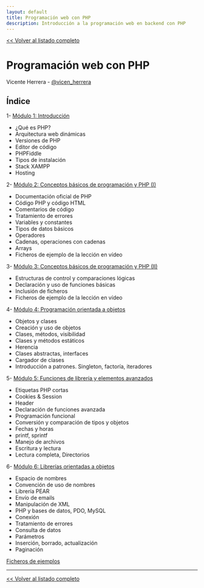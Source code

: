 ```yaml
---
layout: default
title: Programación web con PHP
description: Introducción a la programación web en backend con PHP
---
```


[<< Volver al listado completo](../)

# Programación web con PHP

Vicente Herrera - [@vicen_herrera](https://twitter.com/vicen_herrera)

## Índice

1- [Módulo 1: Introducción](./1.md)
* ¿Qué es PHP?
* Arquitectura web dinámicas
* Versiones de PHP
* Editor de código
* PHPFiddle
* Tipos de instalación
* Stack XAMPP
* Hosting

2- [Módulo 2: Conceptos básicos de programación y PHP (I)](./2.md)
* Documentación oficial de PHP
* Código PHP y código HTML
* Comentarios de código
* Tratamiento de errores
* Variables y constantes
* Tipos de datos básicos
* Operadores
* Cadenas, operaciones con cadenas
* Arrays
* Ficheros de ejemplo de la lección en vídeo

3- [Módulo 3: Conceptos básicos de programación y PHP (II)](./3.md)
* Estructuras de control y comparaciones lógicas
* Declaración y uso de funciones básicas
* Inclusión de ficheros
* Ficheros de ejemplo de la lección en vídeo

4- [Módulo 4: Programación orientada a objetos](./4.md)
* Objetos y clases
* Creación y uso de objetos
* Clases, métodos, visibilidad
* Clases y métodos estáticos
* Herencia
* Clases abstractas, interfaces
* Cargador de clases
* Introducción a patrones. Singleton, factoría, iteradores

5- [Módulo 5: Funciones de librería y elementos avanzados](./5.md)
* Etiquetas PHP cortas
* Cookies & Session
* Header
* Declaración de funciones avanzada
* Programación funcional
* Conversión y comparación de tipos y objetos
* Fechas y horas
* printf, sprintf
* Manejo de archivos
* Escritura y lectura
* Lectura completa, Directorios

6- [Módulo 6: Librerías orientadas a objetos](./6.md)
* Espacio de nombres
* Convención de uso de nombres
* Librería PEAR
* Envío de emails
* Manipulación de XML
* PHP y bases de datos, PDO, MySQL
* Conexión
* Tratamiento de errores
* Consulta de datos
* Parámetros
* Inserción, borrado, actualización
* Paginación

[Ficheros de ejemplos](./ejemplos_php.zip)


---
[<< Volver al listado completo](../)